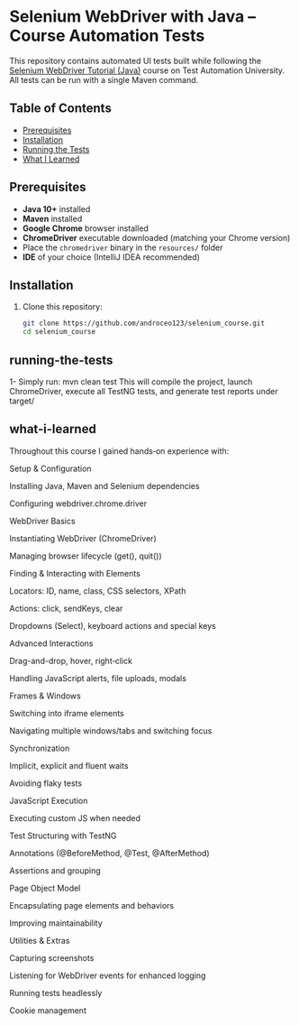 # Selenium WebDriver with Java – Course Automation Tests

This repository contains automated UI tests built while following the [Selenium WebDriver Tutorial (Java)](https://testautomationu.applitools.com/selenium-webdriver-tutorial-java/) course on Test Automation University. All tests can be run with a single Maven command.

## Table of Contents

- [Prerequisites](#prerequisites)  
- [Installation](#installation)  
- [Running the Tests](#running-the-tests)   
- [What I Learned](#what-i-learned)   

## Prerequisites

- **Java 10+** installed  
- **Maven** installed  
- **Google Chrome** browser installed  
- **ChromeDriver** executable downloaded (matching your Chrome version)  
- Place the `chromedriver` binary in the `resources/` folder  
- **IDE** of your choice (IntelliJ IDEA recommended)  

## Installation

1. Clone this repository:  
   ```bash
   git clone https://github.com/androceo123/selenium_course.git
   cd selenium_course

## running-the-tests

1- Simply run:
  mvn clean test
This will compile the project, launch ChromeDriver, execute all TestNG tests, and generate test reports under target/

## what-i-learned

Throughout this course I gained hands‑on experience with:

Setup & Configuration

Installing Java, Maven and Selenium dependencies

Configuring webdriver.chrome.driver

WebDriver Basics

Instantiating WebDriver (ChromeDriver)

Managing browser lifecycle (get(), quit())

Finding & Interacting with Elements

Locators: ID, name, class, CSS selectors, XPath

Actions: click, sendKeys, clear

Dropdowns (Select), keyboard actions and special keys

Advanced Interactions

Drag-and-drop, hover, right‑click

Handling JavaScript alerts, file uploads, modals

Frames & Windows

Switching into iframe elements

Navigating multiple windows/tabs and switching focus

Synchronization

Implicit, explicit and fluent waits

Avoiding flaky tests

JavaScript Execution

Executing custom JS when needed

Test Structuring with TestNG

Annotations (@BeforeMethod, @Test, @AfterMethod)

Assertions and grouping

Page Object Model

Encapsulating page elements and behaviors

Improving maintainability

Utilities & Extras

Capturing screenshots

Listening for WebDriver events for enhanced logging

Running tests headlessly

Cookie management

